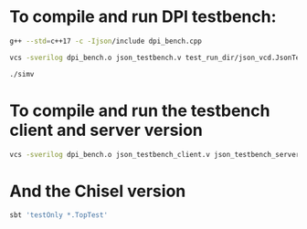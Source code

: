 # To compile and run DPI testbench:

```bash
g++ --std=c++17 -c -Ijson/include dpi_bench.cpp
```

```bash
vcs -sverilog dpi_bench.o json_testbench.v test_run_dir/json_vcd.JsonTester493020450/GCDInner.v
```

```bash
./simv
```

# To compile and run the testbench client and server version
```bash
vcs -sverilog dpi_bench.o json_testbench_client.v json_testbench_server.v test_run_dir/json_vcd.JsonTester493020450/GCDInner.v
```

# And the Chisel version
```bash
sbt 'testOnly *.TopTest'
```

